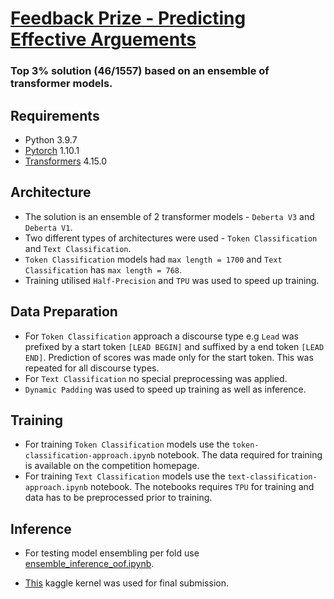 # [Feedback Prize - Predicting Effective Arguements](https://www.kaggle.com/competitions/feedback-prize-effectiveness/overview)

### Top 3% solution (46/1557) based on an ensemble of transformer models.

## Requirements

- Python 3.9.7
- [Pytorch](https://pytorch.org/) 1.10.1
- [Transformers](https://huggingface.co/docs/transformers/index) 4.15.0


## Architecture

- The solution is an ensemble of 2 transformer models - `Deberta V3` and `Deberta V1`.
- Two different types of architectures were used - `Token Classification` and `Text Classification`.
- `Token Classification` models had `max length = 1700` and `Text Classification` has `max length = 768`.
- Training utilised `Half-Precision` and `TPU` was used to speed up training.

## Data Preparation

- For `Token Classification` approach a discourse type e.g `Lead` was prefixed by a start token `[LEAD BEGIN]` and suffixed by a end token `[LEAD END]`. Prediction of scores was made only for the start token. This was repeated for all discourse types.
- For `Text Classification` no special preprocessing was applied.
- `Dynamic Padding` was used to speed up training as well as inference.

## Training
- For training `Token Classification` models use the `token-classification-approach.ipynb` notebook. The data required for training is available on the competition homepage.
- For training `Text Classification` models use the `text-classification-approach.ipynb` notebook. The notebooks requires `TPU` for training and data has to be preprocessed prior to training.

## Inference

- For testing model ensembling per fold use [ensemble_inference_oof.ipynb](https://github.com/akuritsyn/feedback-prize-2021/blob/main/nbs/ensemble_inference_oof.ipynb).

- [This](https://www.kaggle.com/akuritsyn/feedback-model-ensemble) kaggle kernel was used for final submission.
